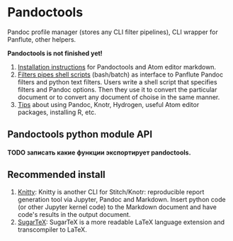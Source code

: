 # Pandoctools

Pandoc profile manager (stores any CLI filter pipelines), CLI wrapper for Panflute, other helpers.

**Pandoctools is not finished yet!**

1. [Installation instructions](https://github.com/kiwi0fruit/pandoctools/blob/master/install.md) for Pandoctools and Atom editor markdown.
2. [Filters pipes shell scripts](https://github.com/kiwi0fruit/pandoctools/blob/master/shell_scripts.md) (bash/batch) as interface to Panflute Pandoc filters and python text filters. Users write a shell script that specifies filters and Pandoc options. Then they use it to convert the particular document or to convert any document of choise in the same manner.
4. [Tips](https://github.com/kiwi0fruit/pandoctools/blob/master/tips.md) about using Pandoc, Knotr, Hydrogen, useful Atom editor packages, installing R, etc.


## Pandoctools python module API

#### TODO записать какие функции экспортирует pandoctools.


## Recommended install

1. [Knitty](https://github.com/kiwi0fruit/pandoctools/blob/master/knitty.md): Knitty is another CLI for Stitch/Knotr: reproducible report generation tool via Jupyter, Pandoc and Markdown. Insert python code (or other Jupyter kernel code) to the Markdown document and have code's results in the output document.
2. [SugarTeX](https://github.com/kiwi0fruit/pandoctools/blob/master/sugartex.md): SugarTeX is a more readable LaTeX language extension and transcompiler to LaTeX.
